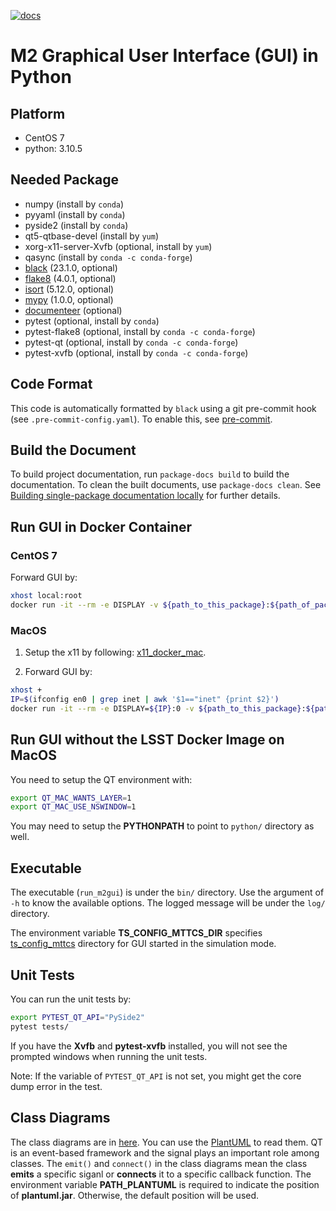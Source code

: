 [![docs](https://img.shields.io/badge/docs-ts--m2gui.lsst.io-brightgreen)](https://ts-m2gui.lsst.io/)

# M2 Graphical User Interface (GUI) in Python

## Platform

- CentOS 7
- python: 3.10.5

## Needed Package

- numpy (install by `conda`)
- pyyaml (install by `conda`)
- pyside2 (install by `conda`)
- qt5-qtbase-devel (install by `yum`)
- xorg-x11-server-Xvfb (optional, install by `yum`)
- qasync (install by `conda -c conda-forge`)
- [black](https://github.com/psf/black) (23.1.0, optional)
- [flake8](https://github.com/PyCQA/flake8) (4.0.1, optional)
- [isort](https://github.com/PyCQA/isort) (5.12.0, optional)
- [mypy](https://github.com/python/mypy) (1.0.0, optional)
- [documenteer](https://github.com/lsst-sqre/documenteer) (optional)
- pytest (optional, install by `conda`)
- pytest-flake8 (optional, install by `conda -c conda-forge`)
- pytest-qt (optional, install by `conda -c conda-forge`)
- pytest-xvfb (optional, install by `conda -c conda-forge`)

## Code Format

This code is automatically formatted by `black` using a git pre-commit hook (see `.pre-commit-config.yaml`).
To enable this, see [pre-commit](https://pre-commit.com).

## Build the Document

To build project documentation, run `package-docs build` to build the documentation.
To clean the built documents, use `package-docs clean`.
See [Building single-package documentation locally](https://developer.lsst.io/stack/building-single-package-docs.html) for further details.

## Run GUI in Docker Container

### CentOS 7

Forward GUI by:

```bash
xhost local:root
docker run -it --rm -e DISPLAY -v ${path_to_this_package}:${path_of_package_in_container} -v /tmp/.X11-unix:/tmp/.X11-unix ${docker_image}:${image_tag}
```

### MacOS

1. Setup the x11 by following: [x11_docker_mac](https://gist.github.com/cschiewek/246a244ba23da8b9f0e7b11a68bf3285).

2. Forward GUI by:

```bash
xhost +
IP=$(ifconfig en0 | grep inet | awk '$1=="inet" {print $2}')
docker run -it --rm -e DISPLAY=${IP}:0 -v ${path_to_this_package}:${path_of_package_in_container} -v /tmp/.X11-unix:/tmp/.X11-unix ${docker_image}:${image_tag}
```

## Run GUI without the LSST Docker Image on MacOS

You need to setup the QT environment with:

```bash
export QT_MAC_WANTS_LAYER=1
export QT_MAC_USE_NSWINDOW=1
```

You may need to setup the **PYTHONPATH** to point to `python/` directory as well.

## Executable

The executable (`run_m2gui`) is under the `bin/` directory.
Use the argument of `-h` to know the available options.
The logged message will be under the `log/` directory.

The environment variable **TS_CONFIG_MTTCS_DIR** specifies [ts_config_mttcs](https://github.com/lsst-ts/ts_config_mttcs) directory for GUI started in the simulation mode.

## Unit Tests

You can run the unit tests by:

```bash
export PYTEST_QT_API="PySide2"
pytest tests/
```

If you have the **Xvfb** and **pytest-xvfb** installed, you will not see the prompted windows when running the unit tests.

Note: If the variable of `PYTEST_QT_API` is not set, you might get the core dump error in the test.

## Class Diagrams

The class diagrams are in [here](doc/uml).
You can use the [PlantUML](https://plantuml.com) to read them.
QT is an event-based framework and the signal plays an important role among classes.
The `emit()` and `connect()` in the class diagrams mean the class **emits** a specific siganl or **connects** it to a specific callback function.
The environment variable **PATH_PLANTUML** is required to indicate the position of **plantuml.jar**.
Otherwise, the default position will be used.
